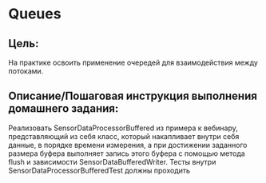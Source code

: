# Queues

## Цель:
На практике освоить применение очередей для взаимодействия между потоками.


## Описание/Пошаговая инструкция выполнения домашнего задания:
Реализовать SensorDataProcessorBuffered из примера к вебинару, представляющий из себя класс,
который накапливает внутри себя данные, в порядке времени измерения, а при достижении заданного размера буфера
выполняет запись этого буфера с помощью метода flush и зависимости SensorDataBufferedWriter.
Тесты внутри SensorDataProcessorBufferedTest должны проходить